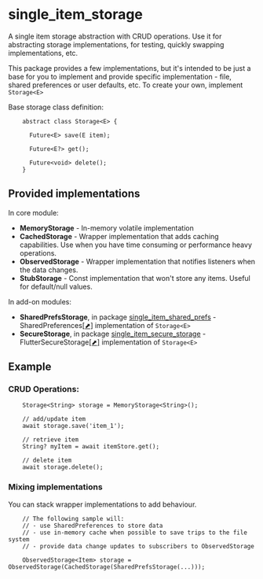 # single_item_storage

A single item storage abstraction with CRUD operations.
Use it for abstracting storage implementations, for testing, quickly swapping implementations, etc.  

This package provides a few implementations, but it's intended to be just a base 
for you to implement and provide specific implementation - file, shared preferences or user defaults, etc. 
To create your own, implement `Storage<E>`

Base storage class definition:
```
    abstract class Storage<E> {
      
      Future<E> save(E item);
    
      Future<E?> get();
    
      Future<void> delete();
    }
```

## Provided implementations

In core module:
- **MemoryStorage** - In-memory volatile implementation
- **CachedStorage** - Wrapper implementation that adds caching capabilities. Use when you have time consuming or performance heavy operations.
- **ObservedStorage** - Wrapper implementation that notifies listeners when the data changes.
- **StubStorage** - Const implementation that won't store any items. Useful for default/null values.

In add-on modules:
- **SharedPrefsStorage**, in package [single_item_shared_prefs] - SharedPreferences[[⬈]][shared_preferences] implementation of `Storage<E>`
- **SecureStorage**, in package [single_item_secure_storage] - FlutterSecureStorage[[⬈]][flutter_secure_storage] implementation of `Storage<E>`

[shared_preferences]: https://pub.dev/packages/shared_preferences 
[flutter_secure_storage]: https://pub.dev/packages/flutter_secure_storage

[single_item_shared_prefs]: https://pub.dev/packages/single_item_shared_prefs
[single_item_secure_storage]: https://pub.dev/packages/single_item_secure_storage

## Example

### CRUD Operations:

```
    Storage<String> storage = MemoryStorage<String>();
    
    // add/update item
    await storage.save('item_1');

    // retrieve item
    String? myItem = await itemStore.get();

    // delete item
    await storage.delete();
```

### Mixing implementations

You can stack wrapper implementations to add behaviour.

```
    // The following sample will:
    // - use SharedPreferences to store data
    // - use in-memory cache when possible to save trips to the file system
    // - provide data change updates to subscribers to ObservedStorage
    
    ObservedStorage<Item> storage = ObservedStorage(CachedStorage(SharedPrefsStorage(...)));
```
